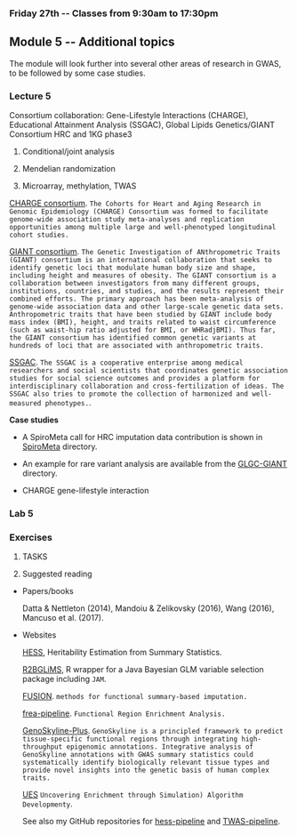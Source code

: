 ### Friday 27th -- Classes from 9:30am to 17:30pm

## Module 5 -- Additional topics

The module will look further into several other areas of research in GWAS, to be followed by some case studies.

### Lecture 5

Consortium collaboration: Gene-Lifestyle Interactions (CHARGE), Educational Attainment Analysis (SSGAC), Global Lipids Genetics/GIANT Consortium HRC and 1KG phase3

1. Conditional/joint analysis

2. Mendelian randomization

3. Microarray, methylation, TWAS

[CHARGE consortium](http://www.chargeconsortium.com/). `The Cohorts for Heart and Aging Research in Genomic Epidemiology (CHARGE) Consortium was formed to facilitate genome-wide association study meta-analyses and replication opportunities among multiple large and well-phenotyped longitudinal cohort studies.`

[GIANT consortium](http://portals.broadinstitute.org/collaboration/giant/index.php/GIANT_consortium). `The Genetic Investigation of ANthropometric Traits (GIANT) consortium is an international collaboration that seeks to identify genetic loci that modulate human body size and shape, including height and measures of obesity. The GIANT consortium is a collaboration between investigators from many different groups, institutions, countries, and studies, and the results represent their combined efforts. The primary approach has been meta-analysis of genome-wide association data and other large-scale genetic data sets. Anthropometric traits that have been studied by GIANT include body mass index (BMI), height, and traits related to waist circumference (such as waist-hip ratio adjusted for BMI, or WHRadjBMI). Thus far, the GIANT consortium has identified common genetic variants at hundreds of loci that are associated with anthropometric traits.`

[SSGAC](https://www.thessgac.org/). `The SSGAC is a cooperative enterprise among medical researchers and social scientists that coordinates genetic association studies for social science outcomes and provides a platform for interdisciplinary collaboration and cross-fertilization of ideas. The SSGAC also tries to promote the collection of harmonized and well-measured phenotypes.`.

**Case studies**

* A SpiroMeta call for HRC imputation data contribution is shown in [SpiroMeta](../SpiroMeta) directory.

* An example for rare variant analysis are available from the [GLGC-GIANT](../GLGC-GIANT) directory.

* CHARGE gene-lifestyle interaction

### Lab 5

### Exercises

1. TASKS

2. Suggested reading

* Papers/books

   Datta & Nettleton (2014), Mandoiu & Zelikovsky (2016), Wang (2016), Mancuso et al. (2017).

* Websites

   [HESS](https://github.com/huwenboshi/hess), Heritability Estimation from Summary Statistics.

   [R2BGLiMS](https://github.com/pjnewcombe/R2BGLiMS), R wrapper for a Java Bayesian GLM variable selection package including `JAM`.

   [FUSION](https://github.com/gusevlab/fusion_twas). `methods for functional summary-based imputation.`

   [frea-pipeline](https://github.com/aksarkar/frea-pipeline). `Functional Region Enrichment Analysis.`

   [GenoSkyline-Plus](http://genocanyon.med.yale.edu/GenoSkyline). `GenoSkyline is a principled framework to predict tissue-specific functional regions through integrating high-throughput epigenomic annotations. Integrative analysis of GenoSkyline annotations with GWAS summary statistics could systematically identify biologically relevant tissue types and provide novel insights into the genetic basis of human complex traits.`

   [UES](https://github.com/JamesHayes/uesEnrichment) `Uncovering Enrichment through Simulation) Algorithm Developmenty`.

   See also my GitHub repositories for [hess-pipeline](https://github.com/jinghuazhao/hess-pipeline) and [TWAS-pipeline](https://github.com/jinghuazhao/TWAS-pipeline).
